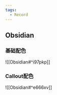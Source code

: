 ```yaml
---
tags:
  - Record
---
```

## Obsidian
### 基础配色
![[Obsidian#^i97pkp]]
### Callout配色
![[Obsidian#^e666xv]]
